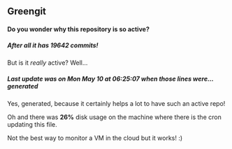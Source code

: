 ## Greengit

#### Do you wonder why this repository is so active?

##### After all it has 19642 commits!

But is it *really* active? Well...

##### Last update was on Mon May 10 at 06:25:07 when those lines were... generated

Yes, generated, because it certainly helps a lot to have such an active repo!

Oh and there was **26%** disk usage on the machine
where there is the cron updating this file.

Not the best way to monitor a VM in the cloud but it works! :)
